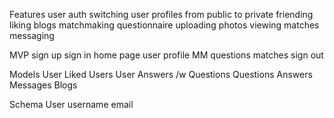 Features
  user auth
  switching user profiles from public to private
  friending
  liking
  blogs
  matchmaking questionnaire
  uploading photos
  viewing matches
  messaging

MVP
  sign up
  sign in
  home page
  user profile
  MM questions
  matches
  sign out

Models
  User
  Liked Users
  User Answers /w Questions
  Questions
  Answers
  Messages
  Blogs

Schema
  User
    username
    email
